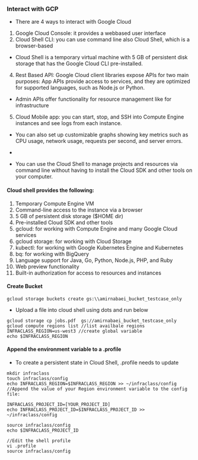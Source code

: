### Interact with GCP

* There are 4 ways to interact with Google Cloud
1. Google Cloud Console: it provides a webbased user interface 
2. Cloud Shell CLI: you can use command line also Cloud Shell, which is a browser-based
*  Cloud Shell is a temporary virtual machine with 5 GB of persistent disk storage that has the Google Cloud CLI pre-installed.
4. Rest Based API: Google Cloud client libraries expose APIs for two main purposes: App APIs provide access to services, and they are optimized for supported languages, such as Node.js or Python.
* Admin APIs offer functionality for resource management like for infrastructure
5. Cloud Mobile app: you can start, stop, and SSH into Compute Engine instances and see logs from each instance.
* You can also set up customizable graphs showing key metrics such as CPU usage, network usage, requests per second, and server errors.
* 


* You can use the Cloud Shell to manage projects and resources via command line without having to install the Cloud SDK and other tools on your computer.

#### Cloud shell provides the following:

1. Temporary Compute Engine VM
2. Command-line access to the instance via a browser
3. 5 GB of persistent disk storage ($HOME dir)
4. Pre-installed Cloud SDK and other tools
5. gcloud: for working with Compute Engine and many Google Cloud services
6. gcloud storage: for working with Cloud Storage
7. kubectl: for working with Google Kubernetes Engine and Kubernetes
8. bq: for working with BigQuery
9. Language support for Java, Go, Python, Node.js, PHP, and Ruby
10. Web preview functionality
11. Built-in authorization for access to resources and instances

#### Create Bucket 

```
gcloud storage buckets create gs:\\amirnabaei_bucket_testcase_only
```
* Upload a file into cloud shell using dots and run below
```
gcloud storage cp jobs.pdf  gs://amirnabaei_bucket_testcase_only
gcloud compute regions list //list availbale regions
INFRACLASS_REGION=us-west3 //create global variable
echo $INFRACLASS_REGION
```
#### Append the environment variable to a .profile

* To create a persistent state in Cloud Shell, .profile needs to update
```
mkdir infraclass
touch infraclass/config
echo INFRACLASS_REGION=$INFRACLASS_REGION >> ~/infraclass/config //Append the value of your Region environment variable to the config file:

INFRACLASS_PROJECT_ID=[YOUR_PROJECT_ID]
echo INFRACLASS_PROJECT_ID=$INFRACLASS_PROJECT_ID >> ~/infraclass/config 

source infraclass/config
echo $INFRACLASS_PROJECT_ID

//Edit the shell profile
vi .profile
source infraclass/config
```




















